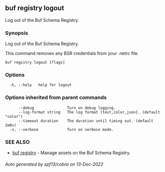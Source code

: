 ## buf registry logout

Log out of the Buf Schema Registry.

### Synopsis

Log out of the Buf Schema Registry.

This command removes any BSR credentials from your .netrc file.

```
buf registry logout [flags]
```

### Options

```
  -h, --help   help for logout
```

### Options inherited from parent commands

```
      --debug               Turn on debug logging.
      --log-format string   The log format [text,color,json]. (default "color")
      --timeout duration    The duration until timing out. (default 2m0s)
  -v, --verbose             Turn on verbose mode.
```

### SEE ALSO

* [buf registry](buf_registry.md)	 - Manage assets on the Buf Schema Registry.

###### Auto generated by spf13/cobra on 13-Dec-2022
